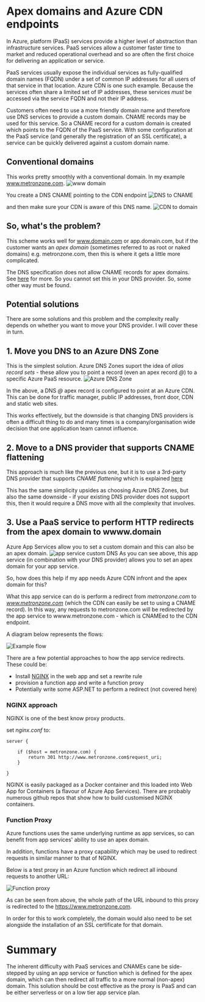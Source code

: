 # Apex domains and Azure CDN endpoints

In Azure, platform (PaaS) services provide a higher level of abstraction than infrastructure services. PaaS services allow a customer faster time to market and reduced operational overhead and so are often the first choice for delivering an application or service.

PaaS services usually expose the individual services as fully-qualified domain names (FQDN) under a set of common IP addresses for all users of that service in that location. Azure CDN is one such example. Because the services often share a limited set of IP addresses, these services *must* be accessed via the service FQDN and not their IP address.

Customers often need to use a more friendly domain name and therefore use DNS services to provide a custom domain. CNAME records may be used for this service. So a CNAME record for a custom domain is created which points to the FQDN of the PaaS service. With some configuration at the PaaS service (and generally the registration of an SSL certificate), a service can be quickly delivered against a custom domain name.

## Conventional domains
This works pretty smoothly with a conventional domain. In my example www.metronzone.com. 
![www domain](www-domain-simple.png)

You create a DNS CNAME pointing to the CDN endpoint
![DNS to CNAME](dns-to-cdn.png)

and then make sure your CDN is aware of this DNS name.
![CDN to domain](cdn-to-dns.png)

## So, what's the problem?
This scheme works well for www.domain.com or app.domain.com, but if the customer wants an *apex domain* (sometimes referred to as root or naked domains) e.g. metronzone.com, then this is where it gets a little more complicated.

The DNS specification does not allow CNAME records for apex domains. See [here](https://www.isc.org/blogs/cname-at-the-apex-of-a-zone/#:~:text=The%20DNS%20record%20type%20CNAME,canonical%20name%20(CNAME)%20RR.) for more. So you cannot set this in your DNS provider. So, some other way must be found.

## Potential solutions
There are some solutions and this problem and the complexity really depends on whether you want to move your DNS provider. I will cover these in turn.

## 1. Move you DNS to an Azure DNS Zone
This is the simplest solution. Azure DNS Zones suport the idea of *alias record sets* - these allow you to point a record (even an apex record *@*) to a specific Azure PaaS resource.
![Azure DNS Zone](azure-dns-alias.png)

In the above, a DNS *@* apex record is configured to point at an Azure CDN. This can be done for traffic manager, public IP addresses, front door, CDN and static web sites.

This works effectively, but the downside is that changing DNS providers is often a difficult thing to do and many times is a company/organisation wide decision that one application team cannot influence.

## 2. Move to a DNS provider that supports CNAME flattening
This approach is much like the previous one, but it is to use a 3rd-party DNS provider that supports *CNAME flattening* which is explained [here](https://social.dnsmadeeasy.com/blog/how-does-cname-flattening-work/#:~:text=CNAME%20flattening%20allows%20you%20to,to%20that%20in%20a%20minute)

This has the same simplicity upsides as choosing Azure DNS Zones, but also the same downside - if your existing DNS provider does not support this, then it would require a DNS move with all the complexity that involves.

## 3. Use a PaaS service to perform HTTP redirects from the apex domain to wwww.domain
Azure App Services allow you to set a custom domain and this can also be an apex domain.
![app service custom DNS](app-service-custom-domain.png)
As you can see above, this app service (in combination with your DNS provider) allows you to set an apex domain for your app service. 

So, how does this help if my app needs Azure CDN infront and the apex domain for this?

What this app service can do is perform a redirect from *metronzone.com* to *www.metronzone.com* (which the CDN can easily be set to using a CNAME record). In this way, any requests to metronzone.com will be redirected by the app service to wwww.metronzone.com - which is CNAMEed to the CDN endpoint.

A diagram below represents the flows:

![Example flow](apex-domain.png)

There are a few potential approaches to how the app service redirects. These could be:
* Install [NGINX](https://www.nginx.com/) in the web app and set a rewrite rule
* provision a function app and write a function proxy
* Potentially write some ASP.NET to perform a redirect (not covered here)

### NGINX approach
NGINX is one of the best know proxy products. 

set *nginx.conf* to:

```
server {
    
    if ($host = metronzone.com) {
        return 301 http://www.metronzone.com$request_uri;
    } 

}
```
NGINX is easily packaged as a Docker container and this loaded into Web App for Containers (a flavour of Azure App Services). There are probably numerous github repos that show how to build customised NGINX containers.

### Function Proxy
Azure functions uses the same underlying runtime as app services, so can benefit from app services' ability to use an apex domain.

In addition, functions have a proxy capability which may be used to redirect requests in similar manner to that of NGINX.

Below is a test proxy in an Azure function which redirect all inbound requests to another URL:

![Function proxy](function-proxy.png)

As can be seen from above, the whole path of the URL inbound to this proxy is redirected to the https://www.metronzone.com.

In order for this to work completely, the domain would also need to be set alongside the installation of an SSL certificate for that domain.


# Summary
The inherent difficulty with PaaS services and CNAMEs cane be side-stepped by using an app service or function which is defined for the apex domain, which can then redirect all traffic to a more normal (non-apex) domain. This solution should be cost effective as the proxy is PaaS and can be either serverless or on a low tier app service plan. 

